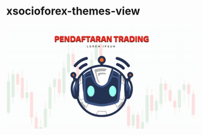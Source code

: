 # xsocioforex-themes-view
![gamabar](https://raw.githubusercontent.com/Gabut-IT/xsocioforex-themes-view/main/Screen%20Shot%202022-01-16%20at%2014.46.09.png)
